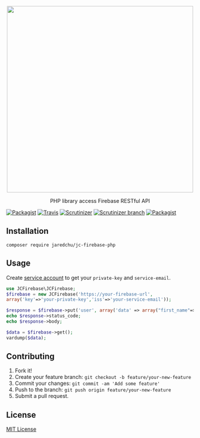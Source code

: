 <p align="center"><img width="500" src="http://i.imgur.com/X4bwTCg.png"></p>
<p align="center">PHP library access Firebase RESTful API</p>

[![Packagist](https://img.shields.io/packagist/v/jaredchu/JC-Firebase-PHP.svg)](https://packagist.org/packages/jaredchu/jc-firebase-php)
[![Travis](https://img.shields.io/travis/jaredchu/JC-Firebase-PHP.svg)](https://travis-ci.org/jaredchu/JC-Firebase-PHP)
[![Scrutinizer](https://img.shields.io/scrutinizer/g/jaredchu/JC-Firebase-PHP.svg)](https://scrutinizer-ci.com/g/jaredchu/JC-Firebase-PHP/)
[![Scrutinizer branch](https://img.shields.io/scrutinizer/coverage/g/jaredchu/JC-Firebase-PHP/master.svg)](https://scrutinizer-ci.com/g/jaredchu/JC-Firebase-PHP/)
[![Packagist](https://img.shields.io/packagist/l/jaredchu/JC-Firebase-PHP.svg)](https://packagist.org/packages/jaredchu/jc-firebase-php)

## Installation
`composer require jaredchu/jc-firebase-php`

## Usage
Create [service account](https://cloud.google.com/iam/docs/service-accounts) to get your `private-key` and `service-email`.

```php
use JCFirebase\JCFirebase;
$firebase = new JCFirebase('https://your-firebase-url',
array('key'=>'your-private-key','iss'=>'your-service-email'));

$response = $firebase->put('user', array('data' => array("first_name"=>"Jared","last_name"=>"Chu")));
echo $response->status_code;
echo $response->body;

$data = $firebase->get();
vardump($data);
```

## Contributing
1. Fork it!
2. Create your feature branch: `git checkout -b feature/your-new-feature`
3. Commit your changes: `git commit -am 'Add some feature'`
4. Push to the branch: `git push origin feature/your-new-feature`
5. Submit a pull request.

## License
[MIT License](https://github.com/jaredchu/JC-Firebase-PHP/blob/master/README.md)
